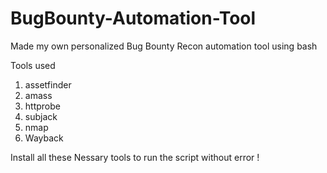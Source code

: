 # BugBounty-Automation-Tool


Made my own personalized Bug Bounty Recon automation tool using bash 

Tools used 
1) assetfinder
2) amass
3) httprobe
4) subjack
5) nmap
6) Wayback


Install all these Nessary tools to run the script without error !

